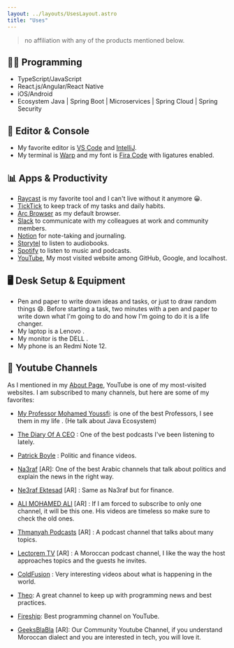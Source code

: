 ```yaml
---
layout: ../layouts/UsesLayout.astro
title: "Uses"
---
```


> no affiliation with any of the products mentioned below.

## 👨‍💻 Programming

- TypeScript/JavaScript
- React.js/Angular/React Native
- iOS/Android
- Ecosystem Java | Spring Boot | Microservices | Spring Cloud | Spring Security

## 🔨 Editor & Console

- My favorite editor is [VS Code](https://code.visualstudio.com/) and [IntelliJ](https://www.jetbrains.com/).
- My terminal is [Warp](https://www.warp.dev/) and my font is [Fira Code](https://github.com/tonsky/FiraCode) with ligatures enabled.

## 📊 Apps & Productivity

- [Raycast](https://www.raycast.com/) is my favorite tool and I can't live without it anymore 😀.
- [TickTick](https://ticktick.com/) to keep track of my tasks and daily habits.
- [Arc Browser](https://arc.net/) as my default browser.
- [Slack](https://slack.com/) to communicate with my colleagues at work and community members.
- [Notion](https://notion.so/) for note-taking and journaling.
- [Storytel](https://www.storytel.com/) to listen to audiobooks.
- [Spotify](https://www.spotify.com/) to listen to music and podcasts.
- [YouTube](https://www.youtube.com/), My most visited website among GitHub, Google, and localhost.

## 🖥️ Desk Setup & Equipment

- Pen and paper to write down ideas and tasks, or just to draw random things 😄. Before starting a task, two minutes with a pen and paper to write down what I'm going to do and how I'm going to do it is a life changer.
- My laptop is a Lenovo .
- My monitor is the DELL .
- My phone is an Redmi Note 12.

## 🎥 Youtube Channels

As I mentioned in my [About Page](/about), YouTube is one of my most-visited websites. I am subscribed to many channels, but here are some of my favorites:

- [My Professor Mohamed Youssfi](https://www.youtube.com/@mohamedYoussfi): is one of the best Professors, I see them in my life . (He talk about Java Ecosystem)
- [The Diary Of A CEO](https://www.youtube.com/@TheDiaryOfACEO) : One of the best podcasts I've been listening to lately.

- [Patrick Boyle](https://www.youtube.com/@PBoyle) : Politic and finance videos.

- [Na3raf](https://www.youtube.com/@Ne3rafChannel) [AR]: One of the best Arabic channels that talk about politics and explain the news in the right way.

- [Ne3raf Ektesad](https://www.youtube.com/@Ne3rafEktesad) [AR] : Same as Na3raf but for finance.

- [ALI MOHAMED ALI](https://www.youtube.com/@AliMuhammadAli) [AR] : If I am forced to subscribe to only one channel, it will be this one. His videos are timeless so make sure to check the old ones.

- [Thmanyah Podcasts](https://www.youtube.com/@thmanyahPodcasts) [AR] : A podcast channel that talks about many topics.

- [Lectorem TV](https://www.youtube.com/@lectorem) [AR] : A Moroccan podcast channel, I like the way the host approaches topics and the guests he invites.

- [ColdFusion](https://www.youtube.com/@ColdFusion) : Very interesting videos about what is happening in the world.

- [Theo](https://www.youtube.com/@t3dotgg): A great channel to keep up with programming news and best practices.

- [Fireship](https://www.youtube.com/@Fireship): Best programming channel on YouTube.

- [GeeksBlaBla](https://www.youtube.com/@GeeksBlaBla01) [AR]: Our Community Youtube Channel, if you understand Moroccan dialect and you are interested in tech, you will love it.
